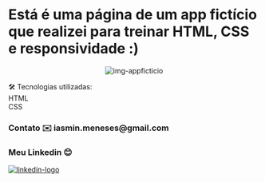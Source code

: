 # Está é uma página de um app fictício que realizei para treinar HTML, CSS e responsividade :)


<div align="center">


![img-appficticio](https://user-images.githubusercontent.com/108489523/208151103-dfc41302-eacf-43a0-9466-e9c37975c82a.JPG) 
</div>



🛠️ Tecnologias utilizadas:<br>
HTML <br>
CSS <br>


<h3>Contato ✉️
iasmin.meneses@gmail.com

### Meu Linkedin :blush: 
<a href="https://www.linkedin.com/in/iasmin-meneses-130158201/"> <img src ="https://img.shields.io/badge/LinkedIn-0077B5?style=for-the-badge&logo=linkedin&logoColor=white" alt="linkedin-logo"> </a>

